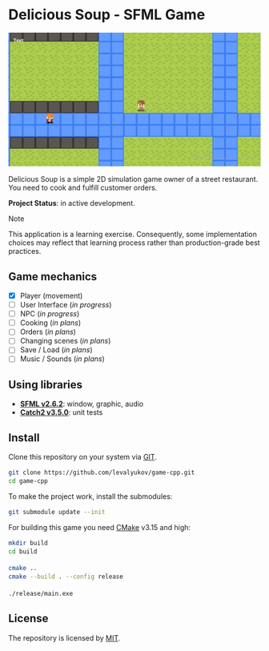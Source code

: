 # Delicious Soup - SFML Game

![screenshot](assets/preview.png)

Delicious Soup is a simple 2D simulation game owner of a street restaurant. You need to cook and fulfill customer orders.

**Project Status**: in active development.

> [!NOTE]  
> This application is a learning exercise. Consequently, some implementation choices may reflect that learning process rather than production-grade best practices.

## Game mechanics

- [X] Player (movement)
- [ ] User Interface (*in progress*)
- [ ] NPC (*in progress*)
- [ ] Cooking (*in plans*)
- [ ] Orders (*in plans*)
- [ ] Changing scenes (*in plans*)
- [ ] Save / Load (*in plans*)
- [ ] Music / Sounds (*in plans*)

## Using libraries

- **[SFML v2.6.2](https://github.com/SFML/SFML/tree/2.6.2)**: window, graphic, audio
- **[Catch2 v3.5.0](https://github.com/catchorg/Catch2/tree/v3.5.0)**: unit tests

## Install

Clone this repository on your system via [GIT](https://git-scm.com/downloads).

```bash
git clone https://github.com/levalyukov/game-cpp.git
cd game-cpp
```

To make the project work, install the submodules:

```bash
git submodule update --init
```

For building this game you need [CMake](https://cmake.org/download/) v3.15 and high:

```bash
mkdir build
cd build

cmake ..
cmake --build . --config release

./release/main.exe
```

## License

The repository is licensed by [MIT](license).
